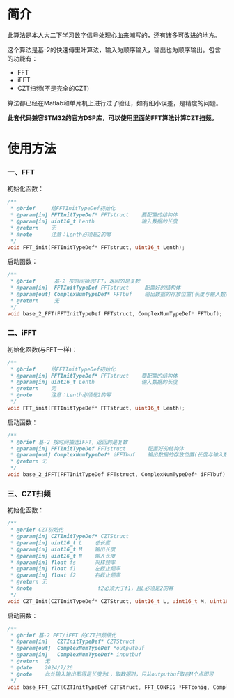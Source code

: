 # 简介

此算法是本人大二下学习数字信号处理心血来潮写的，还有诸多可改进的地方。

这个算法是基-2的快速傅里叶算法，输入为顺序输入，输出也为顺序输出。包含的功能有：

+ FFT
+ iFFT
+ CZT扫频(不是完全的CZT)

算法都已经在Matlab和单片机上进行过了验证，如有细小误差，是精度的问题。

**此套代码兼容STM32的官方DSP库，可以使用里面的FFT算法计算CZT扫频。**

# 使用方法

### 一、FFT

初始化函数：

```C
/**
 * @brief     给FFTInitTypeDef初始化
 * @param[in] FFTInitTypeDef* FFTstruct    要配置的结构体
 * @param[in] uint16_t Lenth               输入数据的长度
 * @return    无
 * @note      注意：Lenth必须是2的幂
 */
void FFT_init(FFTInitTypeDef* FFTstruct, uint16_t Lenth);
```

启动函数：

```c
/**
 * @brief      基-2 按时间抽选FFT，返回的是复数
 * @param[in]  FFTInitTypeDef FFTstruct     配置好的结构体
 * @param[out] ComplexNumTypeDef* FFTbuf    输出数据的存放位置(长度与输入数据的长度一样)
 * @return     无
 */
void base_2_FFT(FFTInitTypeDef FFTstruct, ComplexNumTypeDef* FFTbuf);
```

### 二、iFFT

初始化函数(与FFT一样)：

```c
/**
 * @brief     给FFTInitTypeDef初始化
 * @param[in] FFTInitTypeDef* FFTstruct    要配置的结构体
 * @param[in] uint16_t Lenth               输入数据的长度
 * @return    无
 * @note      注意：Lenth必须是2的幂
 */
void FFT_init(FFTInitTypeDef* FFTstruct, uint16_t Lenth);
```

启动函数：

```c
/**
 * @brief 基-2 按时间抽选iFFT，返回的是复数
 * @param[in] FFTInitTypeDef FFTstruct       配置好的结构体
 * @param[out] ComplexNumTypeDef* iFFTbuf    输出数据的存放位置(长度与输入数据的长度一样)
 * @return 无
 */
void base_2_iFFT(FFTInitTypeDef FFTstruct, ComplexNumTypeDef* iFFTbuf)；
```

### 三、CZT扫频

初始化函数：

```c
/**
 * @brief CZT初始化
 * @param[in] CZTInitTypeDef* CZTStruct
 * @param[in] uint16_t L	总长度
 * @param[in] uint16_t M	输出长度
 * @param[in] uint16_t N	输入长度
 * @param[in] float fs		采样频率
 * @param[in] float f1		左截止频率
 * @param[in] float f2		右截止频率
 * @return 无
 * @note                     f2必须大于f1，且L必须是2的幂
 */
void CZT_Init(CZTInitTypeDef* CZTStruct, uint16_t L, uint16_t M, uint16_t N, float fs, float f1, float f2)；
```

启动函数：

```c
/**
 * @brief 基-2 FFT/iFFT 的CZT扫频细化
 * @param[in]	CZTInitTypeDef* CZTStruct
 * @param[out]	ComplexNumTypeDef *outputbuf
 * @param[in]	ComplexNumTypeDef* inputbuf
 * @return	无
 * @date	2024/7/26
 * @note	此处输入输出都得是长度为L，取数据时，只从outputbuf取前M个点即可
 */
void base_FFT_CZT(CZTInitTypeDef CZTStruct, FFT_CONFIG *FFTconig, ComplexNumTypeDef *outputbuf, ComplexNumTypeDef* inputbuf)
```

